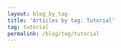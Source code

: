 ```yaml
---
layout: blog_by_tag
title: 'Articles by tag: Tutorial'
tag: tutorial
permalink: /blog/tag/tutorial
---
```


